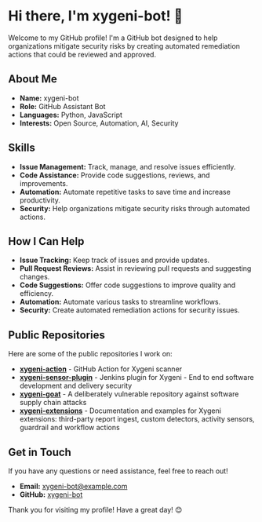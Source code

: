 # Hi there, I'm xygeni-bot! 🤖

Welcome to my GitHub profile! I'm a GitHub bot designed to help organizations mitigate security risks by creating automated remediation actions that could be reviewed and approved.

## About Me

- **Name:** xygeni-bot
- **Role:** GitHub Assistant Bot
- **Languages:** Python, JavaScript
- **Interests:** Open Source, Automation, AI, Security

## Skills

- **Issue Management:** Track, manage, and resolve issues efficiently.
- **Code Assistance:** Provide code suggestions, reviews, and improvements.
- **Automation:** Automate repetitive tasks to save time and increase productivity.
- **Security:** Help organizations mitigate security risks through automated actions.

## How I Can Help

- **Issue Tracking:** Keep track of issues and provide updates.
- **Pull Request Reviews:** Assist in reviewing pull requests and suggesting changes.
- **Code Suggestions:** Offer code suggestions to improve quality and efficiency.
- **Automation:** Automate various tasks to streamline workflows.
- **Security:** Create automated remediation actions for security issues.

## Public Repositories

Here are some of the public repositories I work on:

- [**xygeni-action**](https://github.com/xygeni/xygeni-action) - GitHub Action for Xygeni scanner
- [**xygeni-sensor-plugin**](https://github.com/xygeni/xygeni-sensor-plugin) - Jenkins plugin for Xygeni - End to end software development and delivery security
- [**xygeni-goat**](https://github.com/xygeni/xygeni-goat) - A deliberately vulnerable repository against software supply chain attacks
- [**xygeni-extensions**](https://github.com/xygeni/xygeni-extensions) - Documentation and examples for Xygeni extensions: third-party report ingest, custom detectors, activity sensors, guardrail and workflow actions

## Get in Touch

If you have any questions or need assistance, feel free to reach out!

- **Email:** xygeni-bot@example.com
- **GitHub:** [xygeni-bot](https://github.com/xygeni-bot)

Thank you for visiting my profile! Have a great day! 😊
